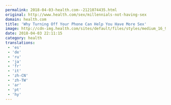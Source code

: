 ```yaml
---
permalink: 2018-04-03-health.com--2121074435.html
original: http://www.health.com/sex/millennials-not-having-sex
domain: health.com
title: 'Why Turning Off Your Phone Can Help You Have More Sex'
image: http://cdn-img.health.com/sites/default/files/styles/medium_16_9/public/1504626933/GettyImages-601922874_0.jpg?itok=1zvXWhMG
date: 2018-04-03 22:11:15
category: health
translations: 
 - 'es'
 - 'de'
 - 'ru'
 - 'ja'
 - 'fr'
 - 'it'
 - 'zh-CN'
 - 'zh-TW'
 - 'ar'
 - 'pt'
 - 'hy'
---
```


